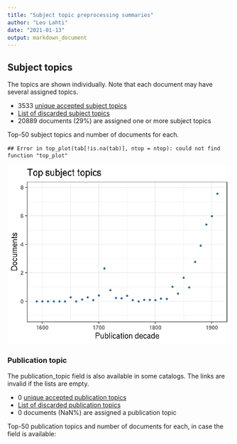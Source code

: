 ```yaml
---
title: "Subject topic preprocessing summaries"
author: "Leo Lahti"
date: "2021-01-13"
output: markdown_document
---
```


## Subject topics

The topics are shown individually. Note that each document may have
several assigned topics.



  * 3533 [unique accepted subject topics](output.tables/subject_topic_accepted.csv)
  * [List of discarded subject topics](output.tables/subject_topic_discarded.csv)
  * 20889 documents (29%) are assigned one or more subject topics 


Top-50 subject topics and number of documents for each.


```
## Error in top_plot(tab[!is.na(tab)], ntop = ntop): could not find function "top_plot"
```

![plot of chunk summarytopics22](figure/summarytopics22-1.png)

### Publication topic

The publication_topic field is also available in some catalogs. The links are invalid if the lists are empty.



  * 0 [unique accepted publication topics](output.tables/publication_topic_accepted.csv)
  * [List of discarded publication topics](output.tables/publication_topic_discarded.csv)
  * 0 documents (NaN%) are assigned a publication topic 

Top-50 publication topics and number of documents for each, in
case the field is available:


